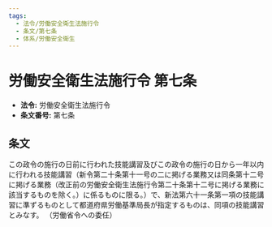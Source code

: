```yaml
---
tags:
  - 法令/労働安全衛生法施行令
  - 条文/第七条
  - 体系/労働安全衛生
---
```

# 労働安全衛生法施行令 第七条

- **法令:** 労働安全衛生法施行令
- **条文番号:** 第七条

## 条文
この政令の施行の日前に行われた技能講習及びこの政令の施行の日から一年以内に行われる技能講習（新令第二十条第十一号の二に掲げる業務又は同条第十二号に掲げる業務（改正前の労働安全衛生法施行令第二十条第十二号に掲げる業務に該当するものを除く。）に係るものに限る。）で、新法第六十一条第一項の技能講習に準ずるものとして都道府県労働基準局長が指定するものは、同項の技能講習とみなす。
（労働省令への委任）

